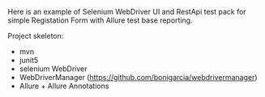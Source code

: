 Here is an example of Selenium WebDriver UI and RestApi test pack for simple Registation Form with Allure test base reporting.

Project skeleton:
 - mvn
 - junit5
 - selenium WebDriver
 - WebDriverManager (https://github.com/bonigarcia/webdrivermanager)
 - Allure + Allure Annotations
 
